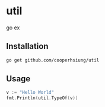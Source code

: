 # util

go ex

## Installation

```bash
go get github.com/cooperhsiung/util
```

## Usage

```go
v := "Hello World"
fmt.Println(util.TypeOf(v))
```